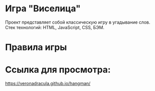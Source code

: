 # Игра "Виселица"  
Проект представляет собой классическую игру в угадывание слов.  
Стек технологий: HTML, JavaScript, CSS, БЭМ.  

# Правила игры  


# Ссылка для просмотра:   
https://veronadracula.github.io/hangman/
